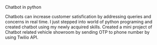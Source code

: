 Chatbot in python 


Chatbots can increase customer satisfication by addressing queries and concerns in real time.
I just stepped into world of python programing and created chatbot using my newly acquired skills.
Created a mini project of Chatbot related vehicle showroom by sending OTP to phone number by using Twilio API.
